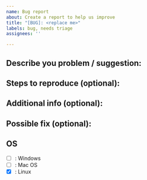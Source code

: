 ```yaml
---
name: Bug report
about: Create a report to help us improve
title: "[BUG]: <replace me>"
labels: bug, needs triage
assignees: ''

---
```


## Describe you problem / suggestion:
<replace me>

## Steps to reproduce (optional):
<replace me>

## Additional info (optional):
<replace me>

## Possible fix (optional):
<replace me>

## OS
- [ ] : Windows
- [ ] : Mac OS
- [x] : Linux
